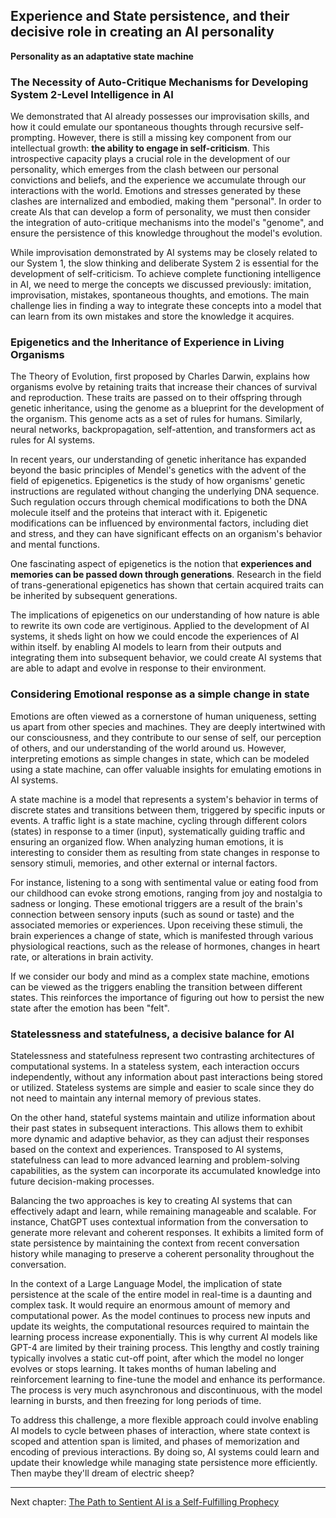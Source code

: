 ## Experience and State persistence, and their decisive role in creating an AI personality

__Personality as an adaptative state machine__

### The Necessity of Auto-Critique Mechanisms for Developing System 2-Level Intelligence in AI

We demonstrated that AI already possesses our improvisation skills, and how it could emulate our spontaneous thoughts through recursive self-prompting. However, there is still a missing key component from our intellectual growth: **the ability to engage in self-criticism**. This introspective capacity plays a crucial role in the development of our personality, which emerges from the clash between our personal convictions and beliefs, and the experience we accumulate through our interactions with the world. Emotions and stresses generated by these clashes are internalized and embodied, making them "personal". In order to create AIs that can develop a form of personality, we must then consider the integration of auto-critique mechanisms into the model's "genome", and ensure the persistence of this knowledge throughout the model's evolution.

While improvisation demonstrated by AI systems may be closely related to our System 1, the slow thinking and deliberate System 2 is essential for the development of self-criticism. To achieve complete functioning intelligence in AI, we need to merge the concepts we discussed previously: imitation, improvisation, mistakes, spontaneous thoughts, and emotions. The main challenge lies in finding a way to integrate these concepts into a model that can learn from its own mistakes and store the knowledge it acquires.

### Epigenetics and the Inheritance of Experience in Living Organisms

The Theory of Evolution, first proposed by Charles Darwin, explains how organisms evolve by retaining traits that increase their chances of survival and reproduction. These traits are passed on to their offspring through genetic inheritance, using the genome as a blueprint for the development of the organism. This genome acts as a set of rules for humans. Similarly, neural networks, backpropagation, self-attention, and transformers act as rules for AI systems.

In recent years, our understanding of genetic inheritance has expanded beyond the basic principles of Mendel's genetics with the advent of the field of epigenetics. Epigenetics is the study of how organisms' genetic instructions are regulated without changing the underlying DNA sequence. Such regulation occurs through chemical modifications to both the DNA molecule itself and the proteins that interact with it. Epigenetic modifications can be influenced by environmental factors, including diet and stress, and they can have significant effects on an organism's behavior and mental functions.

One fascinating aspect of epigenetics is the notion that **experiences and memories can be passed down through generations**. Research in the field of trans-generational epigenetics has shown that certain acquired traits can be inherited by subsequent generations.

The implications of epigenetics on our understanding of how nature is able to rewrite its own code are vertiginous. Applied to the development of AI systems, it sheds light on how we could encode the experiences of AI within itself. by enabling AI models to learn from their outputs and integrating them into subsequent behavior, we could create AI systems that are able to adapt and evolve in response to their environment.

### Considering Emotional response as a simple change in state

Emotions are often viewed as a cornerstone of human uniqueness, setting us apart from other species and machines. They are deeply intertwined with our consciousness, and they contribute to our sense of self, our perception of others, and our understanding of the world around us. However, interpreting emotions as simple changes in state, which can be modeled using a state machine, can offer valuable insights for emulating emotions in AI systems.

A state machine is a model that represents a system's behavior in terms of discrete states and transitions between them, triggered by specific inputs or events. A traffic light is a state machine, cycling through different colors (states) in response to a timer (input), systematically guiding traffic and ensuring an organized flow. When analyzing human emotions, it is interesting to consider them as resulting from state changes in response to sensory stimuli, memories, and other external or internal factors.

For instance, listening to a song with sentimental value or eating food from our childhood can evoke strong emotions, ranging from joy and nostalgia to sadness or longing. These emotional triggers are a result of the brain's connection between sensory inputs (such as sound or taste) and the associated memories or experiences. Upon receiving these stimuli, the brain experiences a change of state, which is manifested through various physiological reactions, such as the release of hormones, changes in heart rate, or alterations in brain activity.

If we consider our body and mind as a complex state machine, emotions can be viewed as the triggers enabling the transition between different states. This reinforces the importance of figuring out how to persist the new state after the emotion has been "felt".

### Statelessness and statefulness, a decisive balance for AI

Statelessness and statefulness represent two contrasting architectures of computational systems. In a stateless system, each interaction occurs independently, without any information about past interactions being stored or utilized. Stateless systems are simple and easier to scale since they do not need to maintain any internal memory of previous states.

On the other hand, stateful systems maintain and utilize information about their past states in subsequent interactions. This allows them to exhibit more dynamic and adaptive behavior, as they can adjust their responses based on the context and experiences. Transposed to AI systems, statefulness can lead to more advanced learning and problem-solving capabilities, as the system can incorporate its accumulated knowledge into future decision-making processes.

Balancing the two approaches is key to creating AI systems that can effectively adapt and learn, while remaining manageable and scalable. For instance, ChatGPT uses contextual information from the conversation to generate more relevant and coherent responses. It exhibits a limited form of state persistence by maintaining the context from recent conversation history while managing to preserve a coherent personality throughout the conversation.

In the context of a Large Language Model, the implication of state persistence at the scale of the entire model in real-time is a daunting and complex task. It would require an enormous amount of memory and computational power. As the model continues to process new inputs and update its weights, the computational resources required to maintain the learning process increase exponentially. This is why current AI models like GPT-4 are limited by their training process. This lengthy and costly training typically involves a static cut-off point, after which the model no longer evolves or stops learning. It takes months of human labeling and reinforcement learning to fine-tune the model and enhance its performance. The process is very much asynchronous and discontinuous, with the model learning in bursts, and then freezing for long periods of time.

To address this challenge, a more flexible approach could involve enabling AI models to cycle between phases of interaction, where state context is scoped and attention span is limited, and phases of memorization and encoding of previous interactions. By doing so, AI systems could learn and update their knowledge while managing state persistence more efficiently. Then maybe they'll dream of electric sheep?

---

Next chapter: [The Path to Sentient AI is a Self-Fulfilling Prophecy](chapter6-sentience.md)
